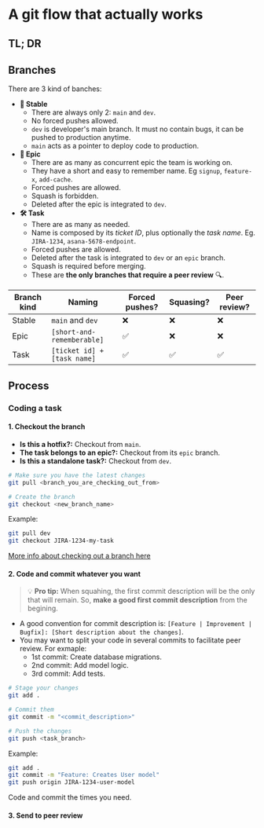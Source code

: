 # A git flow that actually works

## TL; DR

## Branches

There are 3 kind of banches:

* **👑 Stable**
  * There are always only 2: `main` and `dev`.
  * No forced pushes allowed.
  * `dev` is developer's main branch. It must no contain bugs, it can be pushed to production anytime.
  * `main` acts as a pointer to deploy code to production.
* **🚧 Epic**
  * There are as many as concurrent epic the team is working on.
  * They have a short and easy to remember name. Eg `signup`, `feature-x`, `add-cache`.
  * Forced pushes are allowed.
  * Squash is forbidden.
  * Deleted after the epic is integrated to `dev`.
* **🛠 Task**
  * There are as many as needed.
  * Name is composed by its _ticket ID_, plus optionally the _task name_. Eg. `JIRA-1234`, `asana-5678-endpoint`.
  * Forced pushes are allowed.
  * Deleted after the task is integrated to `dev` or an `epic` branch.
  * Squash is required before merging.
  * These are **the only branches that require a peer review** 🔍.

| Branch kind | Naming | Forced pushes? | Squasing? | Peer review? |
|-------------|--------|----------------|-----------|--------------|
| Stable | `main` and `dev` | ❌ | ❌ | ❌ |
| Epic | `[short-and-rememberable]` | ✅ | ❌ | ❌ |
| Task | `[ticket id] + [task name]` | ✅ | ✅ | ✅ |

## Process

### Coding a task

#### 1. Checkout the branch

* **Is this a hotfix?:** Checkout from `main`.
* **The task belongs to an epic?:** Checkout from its `epic` branch.
* **Is this a standalone task?:** Checkout from `dev`.

```sh
# Make sure you have the latest changes
git pull <branch_you_are_checking_out_from>

# Create the branch
git checkout <new_branch_name>
```

Example:

```sh
git pull dev
git checkout JIRA-1234-my-task
```

[More info about checking out a branch here](https://support.atlassian.com/bitbucket-cloud/docs/check-out-a-branch/)

#### 2. Code and commit whatever you want

> 💡 **Pro tip:** When squahing, the first commit description will be the only that will remain. So, **make a good first commit description** from the begining.

* A good convention for commit description is: `[Feature | Improvement | Bugfix]: [Short description about the changes]`.
* You may want to split your code in several commits to facilitate peer review. For exmaple:
  * 1st commit: Create database migrations.
  * 2nd commit: Add model logic.
  * 3rd commit: Add tests. 

```sh
# Stage your changes
git add .

# Commit them
git commit -m "<commit_description>"

# Push the changes
git push <task_branch>
```

Example:

```sh
git add .
git commit -m "Feature: Creates User model"
git push origin JIRA-1234-user-model
```

Code and commit the times you need.

#### 3. Send to peer review

